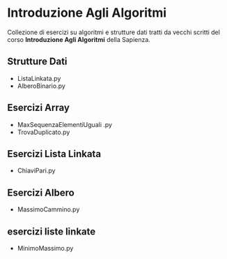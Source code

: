 # Introduzione Agli Algoritmi
Collezione di esercizi su algoritmi e strutture dati tratti da vecchi scritti del corso **Introduzione Agli Algoritmi** della Sapienza.

## Strutture Dati
- ListaLinkata.py
- AlberoBinario.py

## Esercizi Array
- MaxSequenzaElementiUguali .py
- TrovaDuplicato.py

## Esercizi Lista Linkata
- ChiaviPari.py

## Esercizi Albero
- MassimoCammino.py

## esercizi liste linkate
- MinimoMassimo.py


